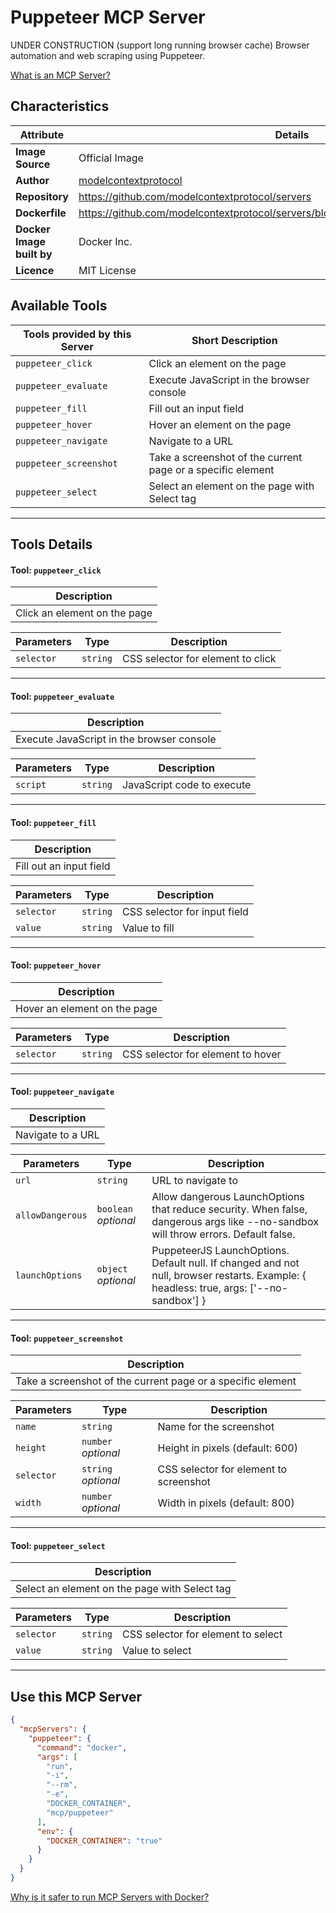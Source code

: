 # Puppeteer MCP Server

UNDER CONSTRUCTION (support long running browser cache)
Browser automation and web scraping using Puppeteer.


[What is an MCP Server?](https://www.anthropic.com/news/model-context-protocol)

## Characteristics
Attribute|Details|
|-|-|
**Image Source**|Official Image
|**Author**|[modelcontextprotocol](https://github.com/modelcontextprotocol)
**Repository**|https://github.com/modelcontextprotocol/servers
**Dockerfile**|https://github.com/modelcontextprotocol/servers/blob/2025.4.6/src/puppeteer/Dockerfile
**Docker Image built by**|Docker Inc.
**Licence**|MIT License

## Available Tools
Tools provided by this Server|Short Description
-|-
`puppeteer_click`|Click an element on the page|
`puppeteer_evaluate`|Execute JavaScript in the browser console|
`puppeteer_fill`|Fill out an input field|
`puppeteer_hover`|Hover an element on the page|
`puppeteer_navigate`|Navigate to a URL|
`puppeteer_screenshot`|Take a screenshot of the current page or a specific element|
`puppeteer_select`|Select an element on the page with Select tag|

---
## Tools Details

#### Tool: `puppeteer_click`
|Description|
|-|
|Click an element on the page|

Parameters|Type|Description
-|-|-
`selector`|`string`|CSS selector for element to click

---
#### Tool: `puppeteer_evaluate`
|Description|
|-|
|Execute JavaScript in the browser console|

Parameters|Type|Description
-|-|-
`script`|`string`|JavaScript code to execute

---
#### Tool: `puppeteer_fill`
|Description|
|-|
|Fill out an input field|

Parameters|Type|Description
-|-|-
`selector`|`string`|CSS selector for input field
`value`|`string`|Value to fill

---
#### Tool: `puppeteer_hover`
|Description|
|-|
|Hover an element on the page|

Parameters|Type|Description
-|-|-
`selector`|`string`|CSS selector for element to hover

---
#### Tool: `puppeteer_navigate`
|Description|
|-|
|Navigate to a URL|

Parameters|Type|Description
-|-|-
`url`|`string`|URL to navigate to
`allowDangerous`|`boolean` *optional*|Allow dangerous LaunchOptions that reduce security. When false, dangerous args like --no-sandbox will throw errors. Default false.
`launchOptions`|`object` *optional*|PuppeteerJS LaunchOptions. Default null. If changed and not null, browser restarts. Example: { headless: true, args: ['--no-sandbox'] }

---
#### Tool: `puppeteer_screenshot`
|Description|
|-|
|Take a screenshot of the current page or a specific element|

Parameters|Type|Description
-|-|-
`name`|`string`|Name for the screenshot
`height`|`number` *optional*|Height in pixels (default: 600)
`selector`|`string` *optional*|CSS selector for element to screenshot
`width`|`number` *optional*|Width in pixels (default: 800)

---
#### Tool: `puppeteer_select`
|Description|
|-|
|Select an element on the page with Select tag|

Parameters|Type|Description
-|-|-
`selector`|`string`|CSS selector for element to select
`value`|`string`|Value to select

---
## Use this MCP Server

```json
{
  "mcpServers": {
    "puppeteer": {
      "command": "docker",
      "args": [
        "run",
        "-i",
        "--rm",
        "-e",
        "DOCKER_CONTAINER",
        "mcp/puppeteer"
      ],
      "env": {
        "DOCKER_CONTAINER": "true"
      }
    }
  }
}
```

[Why is it safer to run MCP Servers with Docker?](https://www.docker.com/blog/the-model-context-protocol-simplifying-building-ai-apps-with-anthropic-claude-desktop-and-docker/)
